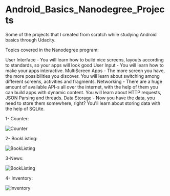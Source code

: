 # Android_Basics_Nanodegree_Projects
Some of the projects that I created from scratch while studying Android basics through Udacity.


Topics covered in the Nanodegree program:

User Interface - You will learn how to build nice screens, layouts according to standards, so your apps will look good
User Input - You will learn how to make your apps interactive.
MultiScreen Apps - The more screen you have, the more possibilities you discover. You will learn about switching among different screens, activities and fragments.
Networking - There are a huge amount of available API-s all over the internet, with the help of them you can build apps with dynamic content. You will learn about HTTP requests, JSON Parsing and threads.
Data Storage - Now you have the data, you need to store them somewhere, right? You'll learn about storing data with the help of SQLite.


1- Counter:

![Counter](https://media.giphy.com/media/xULW8L2H5TBEjGPZg4/giphy.gif)

2- BookListing:

![BookListing](https://media.giphy.com/media/d3OG9NKpbZDeMoGQ/giphy.gif)

3-News:

![BookListing](https://media.giphy.com/media/3oFzmdvxEvHbfWRwxG/giphy.gif)


4- Inventory:

![Inventory](https://media.giphy.com/media/l49K0n3wM0Qf43u5a/giphy.gif)
